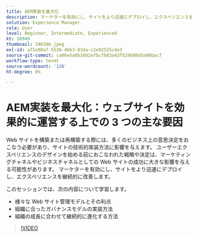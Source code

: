 ```yaml
---
title: AEM実装を最大化
description: マーケターを有効にし、サイトをより迅速にデプロイし、エクスペリエンスを継続的に改善します。
solution: Experience Manager
role: User
level: Beginner, Intermediate, Experienced
kt: 10949
thumbnail: 346386.jpeg
exl-id: a71e98a7-5536-4bb3-83da-c2e92525c4e3
source-git-commit: ca06e5a8b1602a7bcfb83a43f529680a5a96bacf
workflow-type: tm+mt
source-wordcount: '126'
ht-degree: 0%

---
```


# AEM実装を最大化：ウェブサイトを効果的に運営する上での 3 つの主な要因

Web サイトを構築または再構築する際には、多くのビジネス上の意思決定をおこなう必要があり、サイトの技術的実装方法に影響を与えます。 ユーザーエクスペリエンスのデザインを始める前におこなわれた戦略や決定は、マーケティングチャネルやビジネスチャネルとしての Web サイトの成功に大きな影響を与える可能性があります。  マーケターを有効にし、サイトをより迅速にデプロイし、エクスペリエンスを継続的に改善します。

このセッションでは、次の内容について学習します。

* 様々な Web サイト管理モデルとその利点
* 組織に合ったガバナンスモデルの実装方法
* 組織の成長に合わせて継続的に進化する方法

>[!VIDEO](https://video.tv.adobe.com/v/346386/?quality=12&learn=on)

